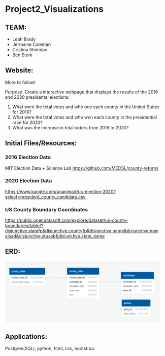 # Project2_Visualizations

## TEAM:
- Leah Brady
- Jermaine Coleman
- Cristina Sheridan
- Ben Stork

## Website:
More to follow!

Purpose: Create a interactive webpage that displays the results of the 2016 and 2020 presidental elections:
 1. What were the total votes and who one each county in the United States for 2016?
 2. What were the total votes and who won each county in the presidential race for 2020?
 3. What was the increase in total voters from 2016 to 2020?
 
## Initial Files/Resources:
 
### 2016 Election Data
MIT Election Data + Science Lab
https://github.com/MEDSL/county-returns

### 2020 Election Data
https://www.kaggle.com/unanimad/us-election-2020?select=president_county_candidate.csv

### US County Boundary Coordinates
https://public.opendatasoft.com/explore/dataset/us-county-boundaries/table/?disjunctive.statefp&disjunctive.countyfp&disjunctive.name&disjunctive.namelsad&disjunctive.stusab&disjunctive.state_name

 
 ## ERD:
 
 ![image of ERD](https://github.com/Storkopolus/Project2_Visualizations/blob/main/images/ERD.PNG)
 
 ## Applications:
 Postgres(SQL), python, html, css, bootstrap.
